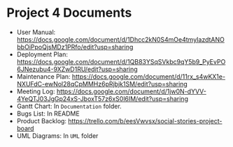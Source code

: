 # Project 4 Documents
* User Manual: https://docs.google.com/document/d/1Dhcc2kN0S4mOe4tmyIazdtANObbOiPpoQjsMDz1PRfo/edit?usp=sharing
* Deployment Plan: https://docs.google.com/document/d/1QB83YSqSVkbc9qY5b9_PyEvPO6JNezubu4-9XZwD1RU/edit?usp=sharing
* Maintenance Plan: https://docs.google.com/document/d/11rx_s4wKX1e-NXUFdC-ewNol28qCpMMHz6pRjbjk1SM/edit?usp=sharing
* Meeting Log: https://docs.google.com/document/d/1jw0N-dYVV-4YeQTJ03JgGp24xS-JboxT57z6xS0l6IM/edit?usp=sharing
* Gantt Chart: In `Documentation` folder.
* Bugs List: In README
* Product Backlog: https://trello.com/b/eesVwvsx/social-stories-project-board
* UML Diagrams: In `UML` folder
